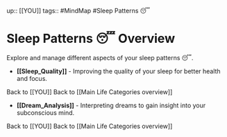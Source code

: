 up:: [[YOU]]
tags:: #MindMap #Sleep Patterns 😴

# Sleep Patterns 😴 Overview

Explore and manage different aspects of your sleep patterns 😴.

- **[[Sleep_Quality]]** - Improving the quality of your sleep for better health and focus.

Back to [[YOU]]
Back to [[Main Life Categories overview]]
- **[[Dream_Analysis]]** - Interpreting dreams to gain insight into your subconscious mind.

Back to [[YOU]]
Back to [[Main Life Categories overview]]
